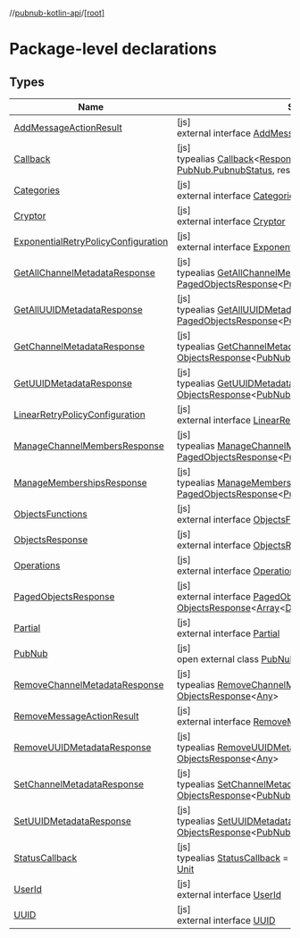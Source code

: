//[pubnub-kotlin-api](../../index.md)/[[root]](index.md)

# Package-level declarations

## Types

| Name | Summary |
|---|---|
| [AddMessageActionResult](-add-message-action-result/index.md) | [js]<br>external interface [AddMessageActionResult](-add-message-action-result/index.md) |
| [Callback](-callback/index.md) | [js]<br>typealias [Callback](-callback/index.md)&lt;[ResponseType](-callback/index.md)&gt; = (status: [PubNub.PubnubStatus](-pub-nub/-pubnub-status/index.md), response: [ResponseType](-callback/index.md)) -&gt; [Unit](https://kotlinlang.org/api/core/kotlin-stdlib/kotlin/-unit/index.html) |
| [Categories](-categories/index.md) | [js]<br>external interface [Categories](-categories/index.md) |
| [Cryptor](-cryptor/index.md) | [js]<br>external interface [Cryptor](-cryptor/index.md) |
| [ExponentialRetryPolicyConfiguration](-exponential-retry-policy-configuration/index.md) | [js]<br>external interface [ExponentialRetryPolicyConfiguration](-exponential-retry-policy-configuration/index.md) |
| [GetAllChannelMetadataResponse](-get-all-channel-metadata-response/index.md) | [js]<br>typealias [GetAllChannelMetadataResponse](-get-all-channel-metadata-response/index.md) = [PagedObjectsResponse](-paged-objects-response/index.md)&lt;[PubNub.ChannelMetadataObject](-pub-nub/-channel-metadata-object/index.md)&gt; |
| [GetAllUUIDMetadataResponse](-get-all-u-u-i-d-metadata-response/index.md) | [js]<br>typealias [GetAllUUIDMetadataResponse](-get-all-u-u-i-d-metadata-response/index.md) = [PagedObjectsResponse](-paged-objects-response/index.md)&lt;[PubNub.UUIDMetadataObject](-pub-nub/-u-u-i-d-metadata-object/index.md)&gt; |
| [GetChannelMetadataResponse](-get-channel-metadata-response/index.md) | [js]<br>typealias [GetChannelMetadataResponse](-get-channel-metadata-response/index.md) = [ObjectsResponse](-objects-response/index.md)&lt;[PubNub.ChannelMetadataObject](-pub-nub/-channel-metadata-object/index.md)&gt; |
| [GetUUIDMetadataResponse](-get-u-u-i-d-metadata-response/index.md) | [js]<br>typealias [GetUUIDMetadataResponse](-get-u-u-i-d-metadata-response/index.md) = [ObjectsResponse](-objects-response/index.md)&lt;[PubNub.UUIDMetadataObject](-pub-nub/-u-u-i-d-metadata-object/index.md)&gt; |
| [LinearRetryPolicyConfiguration](-linear-retry-policy-configuration/index.md) | [js]<br>external interface [LinearRetryPolicyConfiguration](-linear-retry-policy-configuration/index.md) |
| [ManageChannelMembersResponse](-manage-channel-members-response/index.md) | [js]<br>typealias [ManageChannelMembersResponse](-manage-channel-members-response/index.md) = [PagedObjectsResponse](-paged-objects-response/index.md)&lt;[PubNub.UUIDMembershipObject](-pub-nub/-u-u-i-d-membership-object/index.md)&gt; |
| [ManageMembershipsResponse](-manage-memberships-response/index.md) | [js]<br>typealias [ManageMembershipsResponse](-manage-memberships-response/index.md) = [PagedObjectsResponse](-paged-objects-response/index.md)&lt;[PubNub.ChannelMembershipObject](-pub-nub/-channel-membership-object/index.md)&gt; |
| [ObjectsFunctions](-objects-functions/index.md) | [js]<br>external interface [ObjectsFunctions](-objects-functions/index.md) |
| [ObjectsResponse](-objects-response/index.md) | [js]<br>external interface [ObjectsResponse](-objects-response/index.md)&lt;[DataType](-objects-response/index.md)&gt; |
| [Operations](-operations/index.md) | [js]<br>external interface [Operations](-operations/index.md) |
| [PagedObjectsResponse](-paged-objects-response/index.md) | [js]<br>external interface [PagedObjectsResponse](-paged-objects-response/index.md)&lt;[DataType](-paged-objects-response/index.md)&gt; : [ObjectsResponse](-objects-response/index.md)&lt;[Array](https://kotlinlang.org/api/core/kotlin-stdlib/kotlin/-array/index.html)&lt;[DataType](-paged-objects-response/index.md)&gt;&gt; |
| [Partial](-partial/index.md) | [js]<br>external interface [Partial](-partial/index.md) |
| [PubNub](-pub-nub/index.md) | [js]<br>open external class [PubNub](-pub-nub/index.md)(config: [Any](https://kotlinlang.org/api/core/kotlin-stdlib/kotlin/-any/index.html)) |
| [RemoveChannelMetadataResponse](-remove-channel-metadata-response/index.md) | [js]<br>typealias [RemoveChannelMetadataResponse](-remove-channel-metadata-response/index.md) = [ObjectsResponse](-objects-response/index.md)&lt;[Any](https://kotlinlang.org/api/core/kotlin-stdlib/kotlin/-any/index.html)&gt; |
| [RemoveMessageActionResult](-remove-message-action-result/index.md) | [js]<br>external interface [RemoveMessageActionResult](-remove-message-action-result/index.md) |
| [RemoveUUIDMetadataResponse](-remove-u-u-i-d-metadata-response/index.md) | [js]<br>typealias [RemoveUUIDMetadataResponse](-remove-u-u-i-d-metadata-response/index.md) = [ObjectsResponse](-objects-response/index.md)&lt;[Any](https://kotlinlang.org/api/core/kotlin-stdlib/kotlin/-any/index.html)&gt; |
| [SetChannelMetadataResponse](-set-channel-metadata-response/index.md) | [js]<br>typealias [SetChannelMetadataResponse](-set-channel-metadata-response/index.md) = [ObjectsResponse](-objects-response/index.md)&lt;[PubNub.ChannelMetadataObject](-pub-nub/-channel-metadata-object/index.md)&gt; |
| [SetUUIDMetadataResponse](-set-u-u-i-d-metadata-response/index.md) | [js]<br>typealias [SetUUIDMetadataResponse](-set-u-u-i-d-metadata-response/index.md) = [ObjectsResponse](-objects-response/index.md)&lt;[PubNub.UUIDMetadataObject](-pub-nub/-u-u-i-d-metadata-object/index.md)&gt; |
| [StatusCallback](-status-callback/index.md) | [js]<br>typealias [StatusCallback](-status-callback/index.md) = (status: [PubNub.PubnubStatus](-pub-nub/-pubnub-status/index.md)) -&gt; [Unit](https://kotlinlang.org/api/core/kotlin-stdlib/kotlin/-unit/index.html) |
| [UserId](-user-id/index.md) | [js]<br>external interface [UserId](-user-id/index.md) |
| [UUID](-u-u-i-d/index.md) | [js]<br>external interface [UUID](-u-u-i-d/index.md) |

